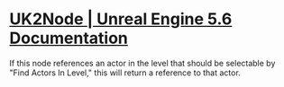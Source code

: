 # [UK2Node | Unreal Engine 5.6 Documentation](https://dev.epicgames.com/documentation/en-us/unreal-engine/API/Editor/BlueprintGraph/UK2Node)

If this node references an actor in the level that should be selectable by "Find Actors In Level," this will return a reference to that actor.